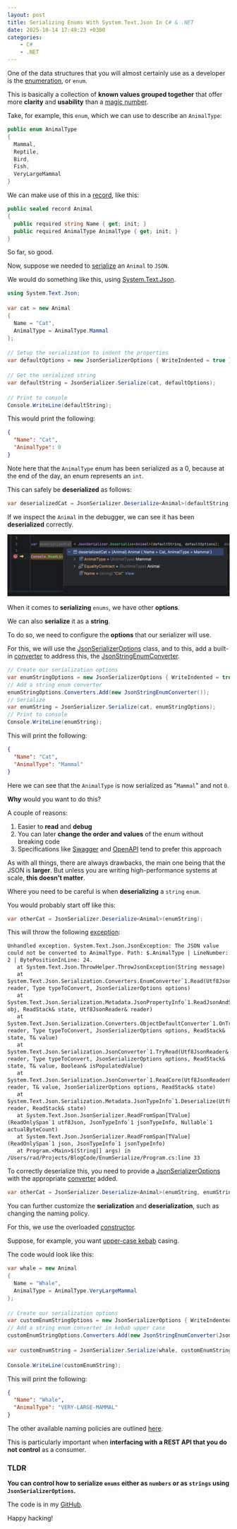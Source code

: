 ```yaml
---
layout: post
title: Serializing Enums With System.Text.Json In C# & .NET
date: 2025-10-14 17:49:23 +0300
categories:
    - C#
    - .NET
---
```


One of the data structures that you will almost certainly use as a developer is the [enumeration](https://learn.microsoft.com/en-us/dotnet/csharp/language-reference/builtin-types/enum), or `enum`.

This is basically a collection of **known values grouped together** that offer more **clarity** and **usability** than a [magic number](https://en.wikipedia.org/wiki/Magic_number_(programming)).

Take, for example, this `enum`, which we can use to describe an `AnimalType`:

```c#
public enum AnimalType
{
  Mammal,
  Reptile,
  Bird,
  Fish,
  VeryLargeMammal
}
```

We can make use of this in a [record](https://learn.microsoft.com/en-us/dotnet/csharp/language-reference/builtin-types/record), like this:

```c#
public sealed record Animal
{
  public required string Name { get; init; }
  public required AnimalType AnimalType { get; init; }
}
```

So far, so good.

Now, suppose we needed to [serialize](https://learn.microsoft.com/en-us/dotnet/standard/serialization/) an `Animal` to `JSON`.

We would do something like this, using [System.Text.Json](https://learn.microsoft.com/en-us/dotnet/api/system.text.json?view=net-9.0).

```c#
using System.Text.Json;

var cat = new Animal
{
  Name = "Cat",
  AnimalType = AnimalType.Mammal
};

// Setup the serialization to indent the properties
var defaultOptions = new JsonSerializerOptions { WriteIndented = true };

// Get the serialized string
var defaultString = JsonSerializer.Serialize(cat, defaultOptions);

// Print to console
Console.WriteLine(defaultString);
```

This would print the following:

```json
{
  "Name": "Cat",
  "AnimalType": 0
}
```

Note here that the `AnimalType` enum has been serialized as a 0, because at the end of the day, an enum represents an `int`.

This can safely be **deserialized** as follows:

```c#
var deserializedCat = JsonSerializer.Deserialize<Animal>(defaultString, defaultOptions);
```

If we inspect the `Animal` in the debugger, we can see it has been **deserialized** correctly.

![DeserializedCat](../images/2025/10/DeserializedCat.png)

When it comes to **serializing** `enums`, we have other **options**.

We can also **serialize** it as a **string**.

To do so, we need to configure the **options** that our serializer will use.

For this, we will use the [JsonSerializerOptions](https://learn.microsoft.com/en-us/dotnet/api/system.text.json.jsonserializeroptions?view=net-9.0) class, and to this, add a built-in [converter](https://learn.microsoft.com/en-us/dotnet/api/system.text.json.serialization.jsonconverter-1?view=net-9.0) to address this, the [JsonStringEnumConverter](https://learn.microsoft.com/en-us/dotnet/api/system.text.json.serialization.jsonstringenumconverter?view=net-9.0).

```c#
// Create our serialization options
var enumStringOptions = new JsonSerializerOptions { WriteIndented = true };
// Add a string enum converter
enumStringOptions.Converters.Add(new JsonStringEnumConverter());
// Serialize
var enumString = JsonSerializer.Serialize(cat, enumStringOptions);
// Print to console
Console.WriteLine(enumString);
```

This will print the following:

```json
{
  "Name": "Cat",
  "AnimalType": "Mammal"
}
```

Here we can see that the `AnimalType` is now serialized as "`Mammal`" and not `0`.

**Why** would you want to do this?

 A couple of reasons:

1. Easier to **read** and **debug**
2. You can later **change the order and values** of the enum without breaking code
3. Specifications like [Swagger](https://swagger.io/) and [OpenAPI](https://www.openapis.org/) tend to prefer this approach

As with all things, there are always drawbacks, the main one being that the JSON is **larger**. But unless you are writing high-performance systems at scale, **this doesn't matter**.

Where you need to be careful is when **deserializing** a `string` `enum`.

You would probably start off like this:

```c#
var otherCat = JsonSerializer.Deserialize<Animal>(enumString);
```

This will throw the following [exception](https://learn.microsoft.com/en-us/dotnet/api/system.exception?view=net-9.0):

```plaintext
Unhandled exception. System.Text.Json.JsonException: The JSON value could not be converted to AnimalType. Path: $.AnimalType | LineNumber: 2 | BytePositionInLine: 24.
   at System.Text.Json.ThrowHelper.ThrowJsonException(String message)
   at System.Text.Json.Serialization.Converters.EnumConverter`1.Read(Utf8JsonReader& reader, Type typeToConvert, JsonSerializerOptions options)
   at System.Text.Json.Serialization.Metadata.JsonPropertyInfo`1.ReadJsonAndSetMember(Object obj, ReadStack& state, Utf8JsonReader& reader)
   at System.Text.Json.Serialization.Converters.ObjectDefaultConverter`1.OnTryRead(Utf8JsonReader& reader, Type typeToConvert, JsonSerializerOptions options, ReadStack& state, T& value)
   at System.Text.Json.Serialization.JsonConverter`1.TryRead(Utf8JsonReader& reader, Type typeToConvert, JsonSerializerOptions options, ReadStack& state, T& value, Boolean& isPopulatedValue)
   at System.Text.Json.Serialization.JsonConverter`1.ReadCore(Utf8JsonReader& reader, T& value, JsonSerializerOptions options, ReadStack& state)
   at System.Text.Json.Serialization.Metadata.JsonTypeInfo`1.Deserialize(Utf8JsonReader& reader, ReadStack& state)
   at System.Text.Json.JsonSerializer.ReadFromSpan[TValue](ReadOnlySpan`1 utf8Json, JsonTypeInfo`1 jsonTypeInfo, Nullable`1 actualByteCount)
   at System.Text.Json.JsonSerializer.ReadFromSpan[TValue](ReadOnlySpan`1 json, JsonTypeInfo`1 jsonTypeInfo)
   at Program.<Main>$(String[] args) in /Users/rad/Projects/BlogCode/EnumSerialize/Program.cs:line 33

```

To correctly deserialize this, you need to provide a [JsonSerializerOptions](https://learn.microsoft.com/en-us/dotnet/api/system.text.json.jsonserializeroptions?view=net-9.0) with the appropriate [converter](https://learn.microsoft.com/en-us/dotnet/api/system.text.json.serialization.jsonconverter-1?view=net-9.0) added.

```c#
var otherCat = JsonSerializer.Deserialize<Animal>(enumString, enumStringOptions);
```

You can further customize the **serialization** and **deserialization**, such as changing the naming policy.

For this, we use the overloaded [constructor](https://learn.microsoft.com/en-us/dotnet/api/system.text.json.serialization.jsonstringenumconverter.-ctor?view=net-9.0#system-text-json-serialization-jsonstringenumconverter-ctor(system-text-json-jsonnamingpolicy-system-boolean)).

Suppose, for example, you want [upper-case kebab](https://www.freecodecamp.org/news/snake-case-vs-camel-case-vs-pascal-case-vs-kebab-case-whats-the-difference/) casing.

The code would look like this:

```c#
var whale = new Animal
{
  Name = "Whale",
  AnimalType = AnimalType.VeryLargeMammal
};

// Create our serialization options
var customEnumStringOptions = new JsonSerializerOptions { WriteIndented = true };
// Add a string enum converter in kebab upper case
customEnumStringOptions.Converters.Add(new JsonStringEnumConverter(JsonNamingPolicy.KebabCaseUpper));

var customEnumString = JsonSerializer.Serialize(whale, customEnumStringOptions);

Console.WriteLine(customEnumString);
```

This will print the following:

```json
{
  "Name": "Whale",
  "AnimalType": "VERY-LARGE-MAMMAL"
}
```

The other available naming policies are outlined [here](https://learn.microsoft.com/en-us/dotnet/api/system.text.json.jsonnamingpolicy?view=net-9.0).

This is particularly important when **interfacing with a REST API that you do not control** as a consumer.

### TLDR

**You can control how to serialize `enums` either as `numbers` or as `strings` using `JsonSerializerOptions`.**

The code is in my [GitHub](https://github.com/conradakunga/BlogCode/tree/master/2025-10-14%20-%20EnumSerialize).

Happy hacking!
